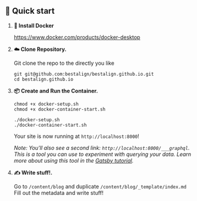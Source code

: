 ## 🚀 Quick start

1.  **🐳 Install Docker**

    https://www.docker.com/products/docker-desktop

1.  **☁️ Clone Repository.**

    Git clone the repo to the directly you like

    ```shell
    git git@github.com:bestalign/bestalign.github.io.git
    cd bestalign.github.io
    ```

1.  **📦 Create and Run the Container.**

    ```shell
    chmod +x docker-setup.sh
    chmod +x docker-container-start.sh

    ./docker-setup.sh
    ./docker-container-start.sh
    ```

    Your site is now running at `http://localhost:8000`!

    _Note: You'll also see a second link: _`http://localhost:8000/___graphql`_. This is a tool you can use to experiment with querying your data. Learn more about using this tool in the [Gatsby tutorial](https://www.gatsbyjs.com/tutorial/part-five/#introducing-graphiql)._

1.  **✍️ Write stuff!.**

    Go to `/content/blog` and duplicate `/content/blog/_template/index.md`
    Fill out the metadata and write stuff!